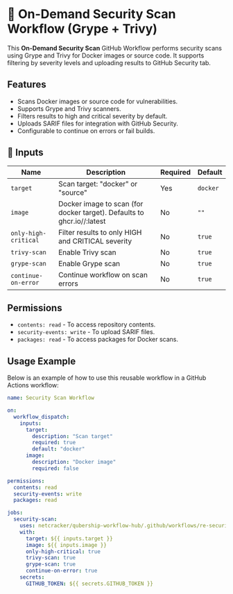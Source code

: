 # 🚀 On-Demand Security Scan Workflow (Grype + Trivy)

This **On-Demand Security Scan** GitHub Workflow performs security scans using Grype and Trivy for Docker images or source code. It supports filtering by severity levels and uploading results to GitHub Security tab.

## Features

- Scans Docker images or source code for vulnerabilities.
- Supports Grype and Trivy scanners.
- Filters results to high and critical severity by default.
- Uploads SARIF files for integration with GitHub Security.
- Configurable to continue on errors or fail builds.

## 📌 Inputs

| Name                | Description                                                                 | Required | Default |
|---------------------|-----------------------------------------------------------------------------|----------|---------|
| `target`            | Scan target: "docker" or "source"                                           | Yes      | `docker` |
| `image`             | Docker image to scan (for docker target). Defaults to ghcr.io/<owner>/<repo>:latest | No       | `""`    |
| `only-high-critical`| Filter results to only HIGH and CRITICAL severity                          | No       | `true`  |
| `trivy-scan`        | Enable Trivy scan                                                          | No       | `true`  |
| `grype-scan`        | Enable Grype scan                                                          | No       | `true`  |
| `continue-on-error` | Continue workflow on scan errors                                           | No       | `true`  |

## Permissions

- `contents: read` - To access repository contents.
- `security-events: write` - To upload SARIF files.
- `packages: read` - To access packages for Docker scans.

## Usage Example

Below is an example of how to use this reusable workflow in a GitHub Actions workflow:

```yaml
name: Security Scan Workflow

on:
  workflow_dispatch:
    inputs:
      target:
        description: "Scan target"
        required: true
        default: "docker"
      image:
        description: "Docker image"
        required: false

permissions:
  contents: read
  security-events: write
  packages: read

jobs:
  security-scan:
    uses: netcracker/qubership-workflow-hub/.github/workflows/re-security-scan.yml@v2.0.0
    with:
      target: ${{ inputs.target }}
      image: ${{ inputs.image }}
      only-high-critical: true
      trivy-scan: true
      grype-scan: true
      continue-on-error: true
    secrets:
      GITHUB_TOKEN: ${{ secrets.GITHUB_TOKEN }}
```

